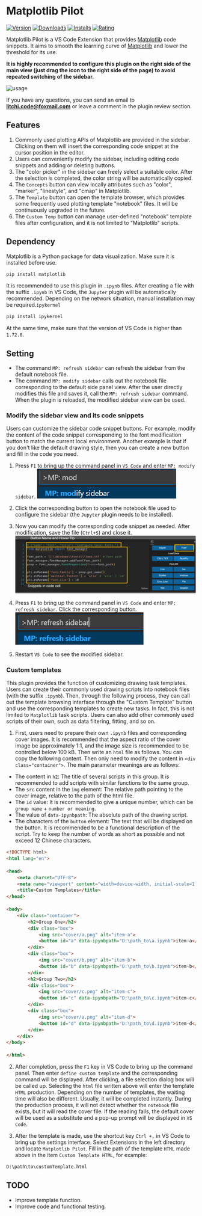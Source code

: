 # Matplotlib Pilot

[![Version](https://img.shields.io/visual-studio-marketplace/v/litchi.matplotlib-pilot?style=flat-square)](https://marketplace.visualstudio.com/items?itemName=litchi.matplotlib-pilot)
[![Downloads](https://img.shields.io/visual-studio-marketplace/d/litchi.matplotlib-pilot?style=flat-square)](https://marketplace.visualstudio.com/items?itemName=litchi.matplotlib-pilot)
[![Installs](https://img.shields.io/visual-studio-marketplace/i/litchi.matplotlib-pilot?style=flat-square)](https://marketplace.visualstudio.com/items?itemName=litchi.matplotlib-pilot)
[![Rating](https://img.shields.io/visual-studio-marketplace/r/litchi.matplotlib-pilot?style=flat-square)](https://marketplace.visualstudio.com/items?itemName=litchi.matplotlib-pilot)

Matplotlib Pilot is a VS Code Extension that provides [Matplotlib](https://matplotlib.org) code snippets. It aims to smooth the learning curve of [Matplotlib](https://matplotlib.org) and lower the threshold for its use.

**It is highly recommended to configure this plugin on the right side of the main view (just drag the icon to the right side of the page) to avoid repeated switching of the sidebar.**

![usage](media/image_readme/MP_usage.gif)


If you have any questions, you can send an email to **litchi.code@foxmail.com** or leave a comment in the plugin review section.



## Features

1. Commonly used plotting APIs of Matplotlib are provided in the sidebar. Clicking on them will insert the corresponding code snippet at the cursor position in the editor.
2. Users can conveniently modify the sidebar, including editing code snippets and adding or deleting buttons.
3. The "color picker" in the sidebar can freely select a suitable color. After the selection is completed, the color string will be automatically copied.
4. The `Concepts` button can view locally attributes such as "color", "marker", "linestyle", and "cmap" in Matplotlib.
5. The `Template` button can open the template browser, which provides some frequently used plotting template "notebook" files. It will be continuously upgraded in the future.
6. The `Custom Temp` button can manage user-defined "notebook" template files after configuration, and it is not limited to "Matplotlib" scripts.


## Dependency

Matplotlib is a Python package for data visualization. Make sure it is installed before use.
```sh
pip install matplotlib
```

It is recommended to use this plugin in `.ipynb` files. After creating a file with the suffix `.ipynb` in VS Code, the `Jupyter` plugin will be automatically recommended. Depending on the network situation, manual installation may be required.`ipykernel`
```sh
pip install ipykernel
```

At the same time, make sure that the version of VS Code is higher than `1.72.0`.


## Setting

* The command `MP: refresh sidebar` can refresh the sidebar from the default notebook file.
* The command `MP: modify sidebar` calls out the notebook file corresponding to the default side panel view. After the user directly modifies this file and saves it, call the `MP: refresh sidebar` command. When the plugin is reloaded, the modified sidebar view can be used.


### Modify the sidebar view and its code snippets
Users can customize the sidebar code snippet buttons. For example, modify the content of the code snippet corresponding to the font modification button to match the current local environment. Another example is that if you don't like the default drawing style, then you can create a new button and fill in the code you need.

1. Press `F1` to bring up the command panel in `VS Code` and enter `MP: modify sidebar`.
![modify](media/image_readme/modify.png)

2. Click the corresponding button to open the notebook file used to configure the sidebar (the `Jupyter` plugin needs to be installed).

3. Now you can modify the corresponding code snippet as needed. After modification, save the file (`Ctrl+S`) and close it.
![snippets](media/image_readme/snippets.png)


4. Press `F1` to bring up the command panel in `VS Code` and enter `MP: refresh sidebar`. Click the corresponding button.
![refresh](media/image_readme/refresh.png)

5. Restart `VS Code` to see the modified sidebar.


### Custom templates

This plugin provides the function of customizing drawing task templates. Users can create their commonly used drawing scripts into notebook files (with the suffix `.ipynb`). Then, through the following process, they can call out the template browsing interface through the "Custom Template" button and use the corresponding templates to create new tasks. In fact, this is not limited to `Matplotlib` task scripts. Users can also add other commonly used scripts of their own, such as data filtering, fitting, and so on.

1. First, users need to prepare their own `.ipynb` files and corresponding cover images. It is recommended that the aspect ratio of the cover image be approximately 1:1, and the image size is recommended to be controlled below 100 kB. Then write an `html` file as follows. You can copy the following content. Then only need to modify the content in `<div class="container">`. The main parameter meanings are as follows:
+ The content in `h2`: The title of several scripts in this group. It is recommended to add scripts with similar functions to the same group.
+ The `src` content in the `img` element: The relative path pointing to the cover image, relative to the path of the html file.
+ The `id` value: It is recommended to give a unique number, which can be `group name` + `number or meaning`.
+ The value of `data-ipynbpath`: The absolute path of the drawing script.
+ The characters of the `button` element: The text that will be displayed on the button. It is recommended to be a functional description of the script. Try to keep the number of words as short as possible and not exceed 12 Chinese characters.


```html
<!DOCTYPE html>
<html lang="en">

<head>
    <meta charset="UTF-8">
    <meta name="viewport" content="width=device-width, initial-scale=1.0">
    <title>Custom Templates</title>
</head>

<body>
    <div class="container">
        <h2>Group One</h2>
        <div class="box">
            <img src="cover/a.png" alt="item-a">
            <button id="a" data-ipynbpath="D:\path_to\a.ipynb">item-a</button>
        </div>
        <div class="box">
            <img src="cover/b.png" alt="item-b">
            <button id="b" data-ipynbpath="D:\path_to\b.ipynb">item-b</button>
        </div>
        <h2>Group Two</h2>
        <div class="box">
            <img src="cover/c.png" alt="item-c">
            <button id="c" data-ipynbpath="D:\path_to\c.ipynb">item-c</button>
        </div>
        <div class="box">
            <img src="cover/a.png" alt="item-d">
            <button id="d" data-ipynbpath="D:\path_to\d.ipynb">item-d</button>
        </div>
    </div>
</body>

</html>
```

2. After completion, press the `F1` key in VS Code to bring up the command panel. Then enter `define custom template` and the corresponding command will be displayed. After clicking, a file selection dialog box will be called up. Selecting the `html` file written above will enter the template `HTML` production. Depending on the number of templates, the waiting time will also be different. Usually, it will be completed instantly. During the production process, it will not detect whether the `notebook` file exists, but it will read the cover file. If the reading fails, the default cover will be used as a substitute and a pop-up prompt will be displayed in `VS Code`.

3. After the template is made, use the shortcut key `Ctrl +,` in VS Code to bring up the settings interface. Select Extensions in the left directory and locate `Matplotlib Pilot`. Fill in the path of the template `HTML` made above in the item `Custom Template HTML`, for example:
```txt
D:\path\to\customTemplate.html
```


## TODO

+ Improve template function.
+ Improve code and functional testing.

